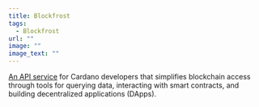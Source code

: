 ```yaml
---
title: Blockfrost
tags:
  - Blockfrost
url: ""
image: ""
image_text: ""
---
```


[An API service](https://blockfrost.io/) for Cardano developers that simplifies blockchain access through tools for querying data, interacting with smart contracts, and building decentralized applications (DApps).
